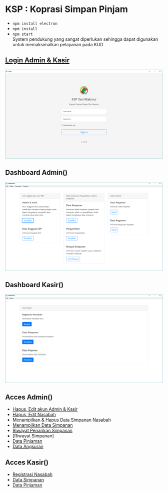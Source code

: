 # KSP : Koprasi Simpan Pinjam
* `npm install electron`
* `npm install`
* `npm start`  
System pendukung yang sangat diperlukan sehingga dapat digunakan untuk memaksimalkan pelayanan pada KUD

## [Login Admin & Kasir](https://github.com/ilhamsj/Koperasi-Simpan-Pinjam/blob/master/views/login/script/loginForm.js)
<img src="Screenshoot/Halaman Login Admin & kasir.PNG">

## Dashboard Admin()
<img src="Screenshoot/Admin/1. panel.PNG">

## Dashboard Kasir()
<img src="Screenshoot/User/1. Halaman Kasir.PNG">

## Acces Admin()
* [Hapus, Edit akun Admin & Kasir]()
* [Hapus, Edit Nasabah]()
* [Menampilkan & Hapus Data Simpanan Nasabah]()
* [Menampilkan Data Simpanan]()
* [Riwayat Penarikan Simpanan]()
* [Riwayat Simpanan]
* [Data Pinjaman]()
* [Data Angsuran]()

## Acces Kasir()
* [Registrasi Nasabah]()
* [Data Simpanan]()
* [Data Pinjaman](https://github.com/ilhamsj/Koperasi-Simpan-Pinjam/blob/master/views/login/script/loginForm.js)
